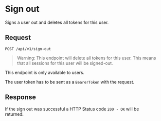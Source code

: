 # Sign out

Signs a user out and deletes all tokens for this user.

## Request

    POST /api/v1/sign-out

> Warning: This endpoint will delete all tokens for this user. This means that all sessions for this user will be signed-out.

This endpoint is only available to users.

The user token has to be sent as a `BearerToken` with the request.

## Response

If the sign out was successful a HTTP Status code `200 - OK` will be returned.

